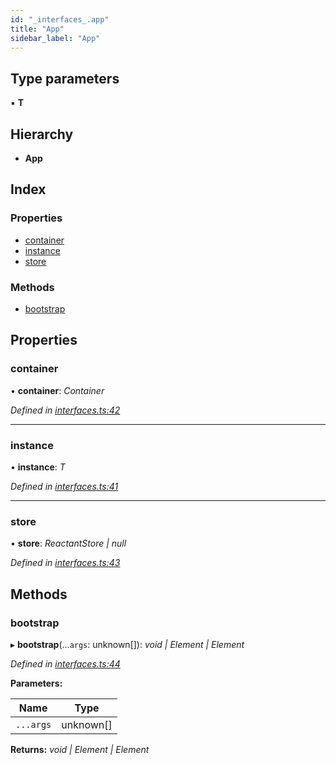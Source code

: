 ```yaml
---
id: "_interfaces_.app"
title: "App"
sidebar_label: "App"
---
```


## Type parameters

▪ **T**

## Hierarchy

* **App**

## Index

### Properties

* [container](_interfaces_.app.md#container)
* [instance](_interfaces_.app.md#instance)
* [store](_interfaces_.app.md#store)

### Methods

* [bootstrap](_interfaces_.app.md#bootstrap)

## Properties

###  container

• **container**: *Container*

*Defined in [interfaces.ts:42](https://github.com/unadlib/reactant/blob/1f3f457d/packages/reactant/src/interfaces.ts#L42)*

___

###  instance

• **instance**: *T*

*Defined in [interfaces.ts:41](https://github.com/unadlib/reactant/blob/1f3f457d/packages/reactant/src/interfaces.ts#L41)*

___

###  store

• **store**: *ReactantStore | null*

*Defined in [interfaces.ts:43](https://github.com/unadlib/reactant/blob/1f3f457d/packages/reactant/src/interfaces.ts#L43)*

## Methods

###  bootstrap

▸ **bootstrap**(...`args`: unknown[]): *void | Element | Element*

*Defined in [interfaces.ts:44](https://github.com/unadlib/reactant/blob/1f3f457d/packages/reactant/src/interfaces.ts#L44)*

**Parameters:**

Name | Type |
------ | ------ |
`...args` | unknown[] |

**Returns:** *void | Element | Element*

